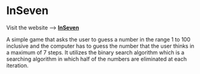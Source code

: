 # InSeven
Visit the website --> [**InSeven**](https://thisiskshitu.github.io/inseven)

A simple game that asks the user to guess a number in the range 1 to 100 inclusive and the computer has to guess the number that the user thinks in a maximum of 7 steps. It utilizes the binary search algorithm which is a searching algorithm in which half of the numbers are eliminated at each iteration.